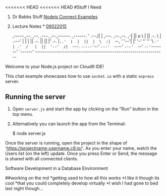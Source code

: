 <<<<<<< HEAD
<<<<<<< HEAD
#Stuff I Need

1. Dr Babbs Stuff
[Nodejs Connect Examples](https://ide.c9.io/ahuimanu/nodejs-connect-examples)
  1. Lecture Notes
    * [09022015](https://d6ff1xmuve0sx.cloudfront.net/nc-3.0.2546-d245cae7/static/plugins/c9.ide.preview.markdown/markdown.html?host=https://ide.c9.io&id=markdown0)



     ,-----.,--.                  ,--. ,---.   ,--.,------.  ,------.
    '  .--./|  | ,---. ,--.,--. ,-|  || o   \  |  ||  .-.  \ |  .---'
    |  |    |  || .-. ||  ||  |' .-. |`..'  |  |  ||  |  \  :|  `--, 
    '  '--'\|  |' '-' ''  ''  '\ `-' | .'  /   |  ||  '--'  /|  `---.
     `-----'`--' `---'  `----'  `---'  `--'    `--'`-------' `------'
    ----------------------------------------------------------------- 


Welcome to your Node.js project on Cloud9 IDE!

This chat example showcases how to use `socket.io` with a static `express` server.

## Running the server

1) Open `server.js` and start the app by clicking on the "Run" button in the top menu.

2) Alternatively you can launch the app from the Terminal:

    $ node server.js

Once the server is running, open the project in the shape of 'https://projectname-username.c9.io/'. As you enter your name, watch the Users list (on the left) update. Once you press Enter or Send, the message is shared with all connected clients.

Software Development in a Database Environment

##working on the md
*getting used to how all this works
*I like it though its cool
*that you could completely develop virtually
*I wish I had gone to bed last night though...


